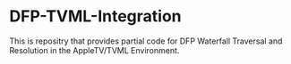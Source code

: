 # DFP-TVML-Integration

This is repositry that provides partial code for DFP Waterfall Traversal and Resolution in the AppleTV/TVML Environment.
